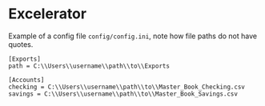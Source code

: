 # Excelerator

Example of a config file `config/config.ini`, note how file paths do not have quotes.

```
[Exports]
path = C:\\Users\\username\\path\\to\\Exports

[Accounts]
checking = C:\\Users\\username\\path\\to\\Master_Book_Checking.csv
savings = C:\\Users\\username\\path\\to\\Master_Book_Savings.csv
```